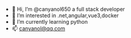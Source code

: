 - 👋 Hi, I’m @canyanol650 a full stack developer
- 👀 I’m interested in .net,angular,vue3,docker
- 🌱 I’m currently learning python
- 📫 canyanol@qq.com

<!---
canyanol650/canyanol650 is a ✨ special ✨ repository because its `README.md` (this file) appears on your GitHub profile.
You can click the Preview link to take a look at your changes.
--->
